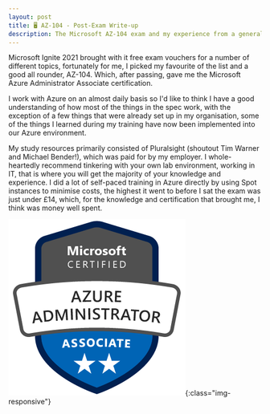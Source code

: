 ```yaml
---
layout: post
title: 🖥️ AZ-104 - Post-Exam Write-up 
description: The Microsoft AZ-104 exam and my experience from a general sysadmin perspective.
---
```

Microsoft Ignite 2021 brought with it free exam vouchers for a number of different topics, fortunately for me, I picked my favourite of the list and a good all rounder, AZ-104. Which, after passing, gave me the Microsoft Azure Administrator Associate certification.

I work with Azure on an almost daily basis so I'd like to think I have a good understanding of how most of the things in the spec work, with the exception of a few things that were already set up in my organisation, some of the things I learned during my training have now been implemented into our Azure environment.

My study resources primarily consisted of Pluralsight (shoutout Tim Warner and Michael Bender!), which was paid for by my employer. I whole-heartedly recommend tinkering with your own lab environment, working in IT, that is where you will get the majority of your knowledge and experience. I did a lot of self-paced training in Azure directly by using Spot instances to minimise costs, the highest it went to before I sat the exam was just under £14, which, for the knowledge and certification that brought me, I think was money well spent.


![Microsoft Certified Azure Administrator](/public/azure-administrator-associate.png){:class="img-responsive"}
